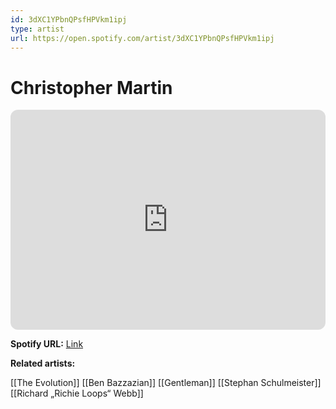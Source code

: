 ```yaml
---
id: 3dXC1YPbnQPsfHPVkm1ipj
type: artist
url: https://open.spotify.com/artist/3dXC1YPbnQPsfHPVkm1ipj
---
```

# Christopher Martin

<iframe style="border-radius:12px" src="https://open.spotify.com/embed/artist/3dXC1YPbnQPsfHPVkm1ipj" width="100%" height="352" frameBorder="0" allowfullscreen="" allow="autoplay; clipboard-write; encrypted-media; fullscreen; picture-in-picture" loading="lazy"></iframe>

**Spotify URL:** [Link](https://open.spotify.com/artist/3dXC1YPbnQPsfHPVkm1ipj)

**Related artists:**

[[The Evolution]]
[[Ben Bazzazian]]
[[Gentleman]]
[[Stephan Schulmeister]]
[[Richard „Richie Loops“ Webb]]
